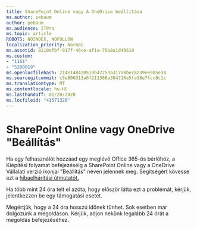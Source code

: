 ```yaml
---
title: SharePoint Online vagy A OneDrive beállítása
ms.author: pebaum
author: pebaum
ms.audience: ITPro
ms.topic: article
ROBOTS: NOINDEX, NOFOLLOW
localization_priority: Normal
ms.assetid: 8110efbf-917f-46ce-af1a-75a8a1d49510
ms.custom:
- "1161"
- "5200019"
ms.openlocfilehash: 214e148420519b47253a317a8bec8239ee985e34
ms.sourcegitcommit: c5e800313a6f211386a384716e5fa18e7fcc8c1c
ms.translationtype: MT
ms.contentlocale: hu-HU
ms.lasthandoff: 01/28/2020
ms.locfileid: "41571328"
---
```

# <a name="sharepoint-online-or-onedrive-setting-up"></a>SharePoint Online vagy OneDrive "Beállítás"

Ha egy felhasználót hozzáad egy meglévő Office 365-ös bérlőhöz, a Kiépítési folyamat befejezéséig a SharePoint Online vagy a OneDrive Vállalati verzió ikonjai "Beállítás" néven jelennek meg.
Segítségért kövesse ezt a [hibaelhárítási útmutatót.](https://docs.microsoft.com/sharepoint/support/sites/troubleshooting-guide-for-sites-stopped-at-provisioning)

Ha több mint 24 óra telt el azóta, hogy először látta ezt a problémát, kérjük, jelentkezzen be egy támogatási esetet.

Megértjük, hogy a 24 óra hosszú időnek tűnhet. Sok esetben már dolgozunk a megoldáson. Kérjük, adjon nekünk legalább 24 órát a megoldás befejezéséhez.